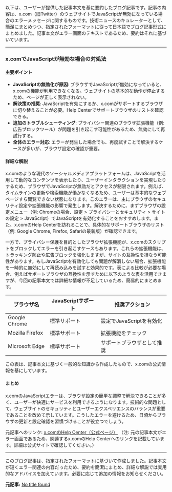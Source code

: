 以下は、ユーザーが提供した記事本文を基に要約したブログ記事です。記事の内容は、x.com（旧Twitter）のウェブサイトでJavaScriptが無効になっている場合のエラーメッセージに関するものです。技術ニュースのキュレーターとして、簡潔にまとめつつ、指定されたフォーマットに従って日本語でブログ記事形式にまとめました。記事本文がエラー画面のテキストであるため、要約はそれに基づいています。

---

### x.comでJavaScriptが無効な場合の対処法

#### 主要ポイント
- **JavaScriptの無効化が原因**: ブラウザでJavaScriptが無効になっていると、x.comの機能が利用できなくなる。ウェブサイトの基本的な動作が停止するため、ページが正しく表示されない。
- **解決策の推奨**: JavaScriptを有効にするか、x.comがサポートするブラウザに切り替えることが必要。Help Centerでサポートブラウザのリストを確認できる。
- **追加のトラブルシューティング**: プライバシー関連のブラウザ拡張機能（例: 広告ブロックツール）が問題を引き起こす可能性があるため、無効にして再試行する。
- **全体のエラー対応**: エラーが発生した場合でも、再度試すことで解決するケースが多いが、ブラウザ設定の確認が重要。

#### 詳細な解説
x.comのような現代のソーシャルメディアプラットフォームは、JavaScriptを活用して動的なコンテンツを表示したり、ユーザーインタラクションを実現したりするため、ブラウザでJavaScriptが無効だとアクセスが制限されます。例えば、タイムラインの更新や検索機能が働かなくなるため、ユーザーは基本的なウェブページすら閲覧できない状態になります。このエラーは、主にブラウザのセキュリティ設定や拡張機能の影響で発生します。解決するために、まずブラウザの設定メニュー（例: Chromeの場合、設定 > プライバシーとセキュリティ > サイトの設定 > JavaScript）でJavaScriptを有効化することをおすすめします。また、x.comのHelp Centerを訪れることで、具体的なサポートブラウザのリスト（例: Google Chrome, Firefox, Safariの最新版）が確認できます。

一方で、プライバシー保護を目的としたブラウザ拡張機能が、x.comのスクリプトをブロックしてエラーを引き起こすケースもあります。これらの拡張機能は、トラッキング防止や広告ブロックを強化しますが、サイトの互換性を損なう可能性があります。もしJavaScriptを有効化しても問題が解消しない場合、拡張機能を一時的に無効にして再読み込みを試すと効果的です。表による比較が必要な場合、例えばサポートブラウザの互換性を示すために以下のような表を活用できますが、今回の記事本文では詳細な情報が不足しているため、簡易的にまとめます。

| ブラウザ名 | JavaScriptサポート | 推奨アクション |
|-------------------|---------------------|-------------------------|
| Google Chrome | 標準サポート | 設定でJavaScriptを有効化 |
| Mozilla Firefox | 標準サポート | 拡張機能をチェック |
| Microsoft Edge | 標準サポート | サポートブラウザとして推奨 |

この表は、記事本文に基づく一般的な知識から作成したもので、x.comの公式情報を基にしています。

#### まとめ
x.comのJavaScriptエラーは、ブラウザ設定の簡単な調整で解決できることが多く、ユーザーが快適にサービスを利用できるようになります。技術的な問題として、ウェブサイトのセキュリティとユーザーエクスペリエンスのバランスが重要であることを改めて示しています。こうしたエラーを避けるため、日頃からブラウザの更新と設定確認を習慣づけることが役立つでしょう。

元記事へのリンク: [x.comのHelp Center（公式ページ）](https://help.x.com/) 
（注: 元の記事本文がエラー画面であるため、関連するx.comのHelp Centerへのリンクを記載しています。詳細は公式サイトで確認してください。）

---

このブログ記事は、指定されたフォーマットに基づいて作成しました。記事本文が短くエラー関連の内容だったため、要約を簡潔にまとめ、詳細な解説では実用的なアドバイスを加えています。必要に応じて追加の情報をお知らせください。

**元記事:** [No title found](https://twitter.com/hashtag/本気のホームタウンデー?src=hash&ref_src=twsrc^tfw)